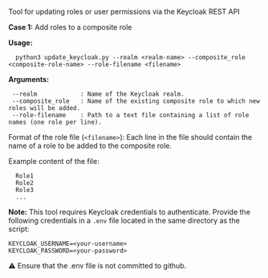 Tool for updating roles or user permissions via the Keycloak REST API

**Case 1:** Add roles to a composite role

**Usage:**
```
  python3 update_keycloak.py --realm <realm-name> --composite_role <composite-role-name> --role-filename <filename>
```

**Arguments:**
 ```
  --realm            : Name of the Keycloak realm.
  --composite_role   : Name of the existing composite role to which new roles will be added.
  --role-filename    : Path to a text file containing a list of role names (one role per line).
```

Format of the role file (`<filename>`):
  Each line in the file should contain the name of a role to be added to the composite role.

Example content of the file:
```
  Role1
  Role2
  Role3
  ...
```

**Note:** This tool requires Keycloak credentials to authenticate.
Provide the following credentials in a `.env` file located in the same directory as the script:
```
KEYCLOAK_USERNAME=<your-username>
KEYCLOAK_PASSWORD=<your-password>
```
⚠️ Ensure that the .env file is not committed to github.